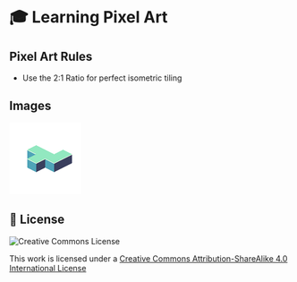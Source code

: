 # :mortar_board: Learning Pixel Art

## Pixel Art Rules

- Use the 2:1 Ratio for perfect isometric tiling

## Images

![Isometric Tile Example](images/Isometric.png)

## :page_with_curl: License

![Creative Commons License](https://i.creativecommons.org/l/by-sa/4.0/88x31.png)

This work is licensed under a [Creative Commons Attribution-ShareAlike 4.0 International License](http://creativecommons.org/licenses/by-sa/4.0/)
